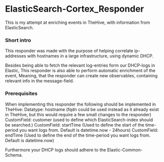 # ElasticSearch-Cortex_Responder

This is my attempt at enriching events in TheHive, with information from ElasticSearch.

### Short intro

This responder was made with the purpose of helping correlate ip-addresses with hostnames in a large infrastructure, using dynamic DHCP.

Besides being able to fetch the relevant log-entries form our DHCP-logs in Elastic, This responder is also able to perform automatic enrichment of the event, Meaning, that the responder can create new observables, containing relevant info in the message-field.


### Prerequisites

When implementing this responder the following should be implemented in TheHive:
    Datatype: hostname      (fqdn could be used instead as it already exist in TheHive, but this would require a few small changes to the responder)
    CustomField: customer   (used to define which ElasticSearch-index should be searched.)
    CustomField: startTime  (Used to define the start of the time-period you want logs from. Default is datetime.now - 24hours)
    CustomField: endTime    (Used to define the end of the time-period you want logs from. Default is datetime.now)


Furthermore your DHCP logs should adhere to the Elastic-Common-Schema.








